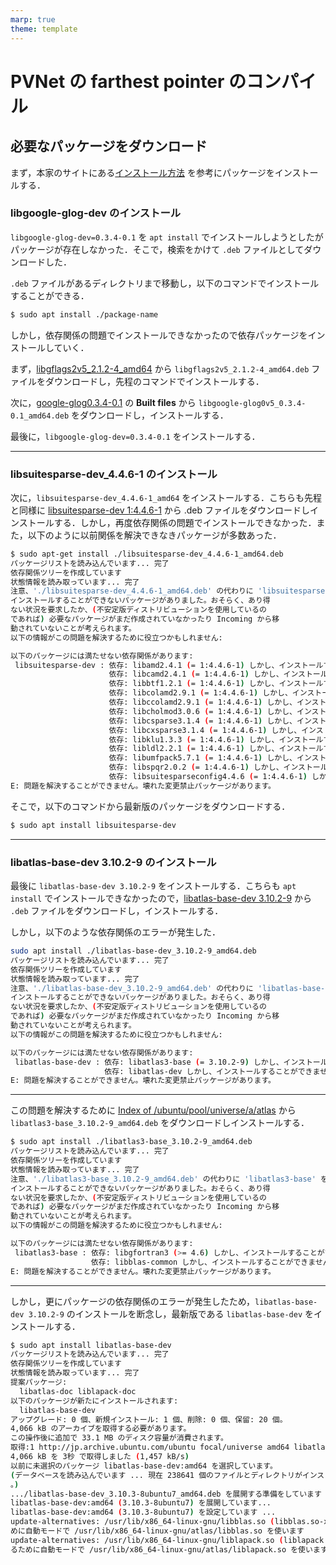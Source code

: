 ```yaml
---
marp: true
theme: template
---
```


# PVNet の farthest pointer のコンパイル

## 必要なパッケージをダウンロード

まず，本家のサイトにある[インストール方法](https://github.com/zju3dv/pvnet) を参考にパッケージをインストールする．

### libgoogle-glog-dev のインストール

`libgoogle-glog-dev=0.3.4-0.1` を `apt install` でインストールしようとしたがパッケージが存在しなかった．そこで，検索をかけて `.deb` ファイルとしてダウンロードした．

`.deb` ファイルがあるディレクトリまで移動し，以下のコマンドでインストールすることができる．
```bash
$ sudo apt install ./package-name
```

しかし，依存関係の問題でインストールできなかったので依存パッケージをインストールしていく．

まず，[libgflags2v5_2.1.2-4_amd64](https://packages.debian.org/stretch/amd64/libgflags2v5/download) から `libgflags2v5_2.1.2-4_amd64.deb` ファイルをダウンロードし，先程のコマンドでインストールする．

次に，[google-glog0.3.4-0.1](https://launchpad.net/ubuntu/+source/google-glog/0.3.4-0.1/+build/7884983) の **Built files** から `libgoogle-glog0v5_0.3.4-0.1_amd64.deb` をダウンロードし，インストールする．

最後に，`libgoogle-glog-dev=0.3.4-0.1` をインストールする．

---

### libsuitesparse-dev_4.4.6-1 のインストール

次に，`libsuitesparse-dev_4.4.6-1_amd64` をインストールする．こちらも先程と同様に [libsuitesparse-dev 1:4.4.6-1](https://launchpad.net/ubuntu/xenial/amd64/libsuitesparse-dev/1:4.4.6-1) から .deb ファイルをダウンロードしインストールする．しかし，再度依存関係の問題でインストールできなかった．また，以下のように以前関係を解決できなきパッケージが多数あった．
```bash
$ sudo apt-get install ./libsuitesparse-dev_4.4.6-1_amd64.deb
パッケージリストを読み込んでいます... 完了
依存関係ツリーを作成しています
状態情報を読み取っています... 完了
注意、'./libsuitesparse-dev_4.4.6-1_amd64.deb' の代わりに 'libsuitesparse-dev' を選択します
インストールすることができないパッケージがありました。おそらく、あり得
ない状況を要求したか、(不安定版ディストリビューションを使用しているの
であれば) 必要なパッケージがまだ作成されていなかったり Incoming から移
動されていないことが考えられます。
以下の情報がこの問題を解決するために役立つかもしれません:

以下のパッケージには満たせない依存関係があります:
 libsuitesparse-dev : 依存: libamd2.4.1 (= 1:4.4.6-1) しかし、インストールすることができません
                      依存: libcamd2.4.1 (= 1:4.4.6-1) しかし、インストールすることができません
                      依存: libbtf1.2.1 (= 1:4.4.6-1) しかし、インストールすることができません
                      依存: libcolamd2.9.1 (= 1:4.4.6-1) しかし、インストールすることができません
                      依存: libccolamd2.9.1 (= 1:4.4.6-1) しかし、インストールすることができません
                      依存: libcholmod3.0.6 (= 1:4.4.6-1) しかし、インストールすることができません
                      依存: libcsparse3.1.4 (= 1:4.4.6-1) しかし、インストールすることができません
                      依存: libcxsparse3.1.4 (= 1:4.4.6-1) しかし、インストールすることができません
                      依存: libklu1.3.3 (= 1:4.4.6-1) しかし、インストールすることができません
                      依存: libldl2.2.1 (= 1:4.4.6-1) しかし、インストールすることができません
                      依存: libumfpack5.7.1 (= 1:4.4.6-1) しかし、インストールすることができません
                      依存: libspqr2.0.2 (= 1:4.4.6-1) しかし、インストールすることができません
                      依存: libsuitesparseconfig4.4.6 (= 1:4.4.6-1) しかし、インストールすることができません
E: 問題を解決することができません。壊れた変更禁止パッケージがあります。
```

そこで，以下のコマンドから最新版のパッケージをダウンロードする．
```bash
$ sudo apt install libsuitesparse-dev
```

---

### libatlas-base-dev 3.10.2-9 のインストール

最後に `libatlas-base-dev 3.10.2-9` をインストールする．こちらも `apt install` でインストールできなかったので，[libatlas-base-dev 3.10.2-9](https://launchpad.net/ubuntu/xenial/amd64/libatlas-base-dev/3.10.2-9) から `.deb` ファイルをダウンロードし，インストールする．

しかし，以下のような依存関係のエラーが発生した．
```bash
sudo apt install ./libatlas-base-dev_3.10.2-9_amd64.deb
パッケージリストを読み込んでいます... 完了
依存関係ツリーを作成しています
状態情報を読み取っています... 完了
注意、'./libatlas-base-dev_3.10.2-9_amd64.deb' の代わりに 'libatlas-base-dev' を選択します
インストールすることができないパッケージがありました。おそらく、あり得
ない状況を要求したか、(不安定版ディストリビューションを使用しているの
であれば) 必要なパッケージがまだ作成されていなかったり Incoming から移
動されていないことが考えられます。
以下の情報がこの問題を解決するために役立つかもしれません:

以下のパッケージには満たせない依存関係があります:
 libatlas-base-dev : 依存: libatlas3-base (= 3.10.2-9) しかし、インストールされようとしていません
                     依存: libatlas-dev しかし、インストールすることができません
E: 問題を解決することができません。壊れた変更禁止パッケージがあります。
```

---

この問題を解決するために [Index of /ubuntu/pool/universe/a/atlas](http://jp.archive.ubuntu.com/ubuntu/pool/universe/a/atlas/) から `libatlas3-base_3.10.2-9_amd64.deb` をダウンロードしインストールする．

```bash
$ sudo apt install ./libatlas3-base_3.10.2-9_amd64.deb
パッケージリストを読み込んでいます... 完了
依存関係ツリーを作成しています
状態情報を読み取っています... 完了
注意、'./libatlas3-base_3.10.2-9_amd64.deb' の代わりに 'libatlas3-base' を選択します
インストールすることができないパッケージがありました。おそらく、あり得
ない状況を要求したか、(不安定版ディストリビューションを使用しているの
であれば) 必要なパッケージがまだ作成されていなかったり Incoming から移
動されていないことが考えられます。
以下の情報がこの問題を解決するために役立つかもしれません:

以下のパッケージには満たせない依存関係があります:
 libatlas3-base : 依存: libgfortran3 (>= 4.6) しかし、インストールすることができません
                  依存: libblas-common しかし、インストールすることができません
E: 問題を解決することができません。壊れた変更禁止パッケージがあります。
```

---

しかし，更にパッケージの依存関係のエラーが発生したため，`libatlas-base-dev 3.10.2-9` のインストールを断念し，最新版である `libatlas-base-dev` をインストールする．

```bash
$ sudo apt install libatlas-base-dev
パッケージリストを読み込んでいます... 完了
依存関係ツリーを作成しています
状態情報を読み取っています... 完了
提案パッケージ:
  libatlas-doc liblapack-doc
以下のパッケージが新たにインストールされます:
  libatlas-base-dev
アップグレード: 0 個、新規インストール: 1 個、削除: 0 個、保留: 20 個。
4,066 kB のアーカイブを取得する必要があります。
この操作後に追加で 33.1 MB のディスク容量が消費されます。
取得:1 http://jp.archive.ubuntu.com/ubuntu focal/universe amd64 libatlas-base-dev amd64 3.10.3-8ubuntu7 [4,066 kB]
4,066 kB を 3秒 で取得しました (1,457 kB/s)
以前に未選択のパッケージ libatlas-base-dev:amd64 を選択しています。
(データベースを読み込んでいます ... 現在 238641 個のファイルとディレクトリがインストールされています
。)
.../libatlas-base-dev_3.10.3-8ubuntu7_amd64.deb を展開する準備をしています ...
libatlas-base-dev:amd64 (3.10.3-8ubuntu7) を展開しています...
libatlas-base-dev:amd64 (3.10.3-8ubuntu7) を設定しています ...
update-alternatives: /usr/lib/x86_64-linux-gnu/libblas.so (libblas.so-x86_64-linux-gnu) を提供するた
めに自動モードで /usr/lib/x86_64-linux-gnu/atlas/libblas.so を使います
update-alternatives: /usr/lib/x86_64-linux-gnu/liblapack.so (liblapack.so-x86_64-linux-gnu) を提供す
るために自動モードで /usr/lib/x86_64-linux-gnu/atlas/liblapack.so を使います
```